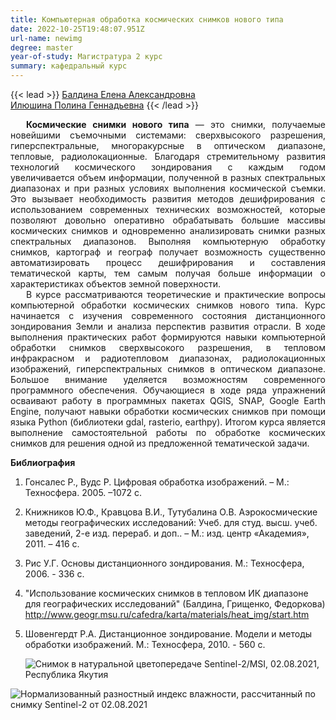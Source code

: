 ```yaml
---
title: Компьютерная обработка космических снимков нового типа
date: 2022-10-25T19:48:07.951Z
url-name: newimg
degree: master
year-of-study: Магистратура 2 курс
summary: кафедральный курс
---
```

{{< lead >}} [Балдина Елена Александровна](https://istina.msu.ru/profile/Baldina_EA/)  
[Илюшина Полина Геннадьевна](https://istina.msu.ru/profile/MikhaylukovaPG/) {{< /lead >}}

<div style="text-align: justify; text-indent: 25px;">
<b>Космические снимки нового типа</b> — это снимки, получаемые новейшими съемочными системами: сверхвысокого разрешения, гиперспектральные, многоракурсные в оптическом диапазоне, тепловые, радиолокационные. Благодаря стремительному развития технологий космического зондирования с каждым годом увеличивается объем информации, полученной в разных спектральных диапазонах и при разных условиях выполнения космической съемки. Это вызывает необходимость развития методов дешифрирования с использованием современных технических возможностей, которые позволяют довольно оперативно обрабатывать большие массивы космических снимков и одновременно анализировать снимки разных спектральных диапазонов. Выполняя компьютерную обработку снимков, картограф и географ получает возможность существенно автоматизировать процесс дешифрирования и составления тематической карты, тем самым получая больше информации о характеристиках объектов земной поверхности. </div>
<div style="text-align: justify; text-indent: 25px;">
В курсе рассматриваются теоретические и практические вопросы компьютерной обработки космических снимков нового типа. Курс начинается с изучения современного состояния дистанционного зондирования Земли и анализа перспектив развития отрасли. В ходе выполнения практических работ формируются навыки компьютерной обработки снимков сверхвысокого разрешения,  в тепловом инфракрасном и радиотепловом диапазонах, радиолокационных изображений, гиперспектральных снимков в оптическом диапазоне. Большое внимание уделяется возможностям современного программного обеспечения. Обучающиеся в ходе ряда упражнений осваивают работу в программных пакетах QGIS, SNAP, Google Earth Engine, получают навыки обработки космических снимков при помощи языка Python (библиотеки gdal, rasterio, earthpy). Итогом курса является выполнение самостоятельной работы по обработке космических снимков для решения одной из предложенной тематической задачи.</div>

**Библиография**

1. Гонсалес Р., Вудс Р. Цифровая обработка изображений. – М.: Техносфера. 2005. –1072 с.
2. Книжников Ю.Ф., Кравцова В.И., Тутубалина О.В. Аэрокосмические методы географических исследований: Учеб. для студ. высш. учеб. заведений, 2-е изд. перераб. и доп.. – М.: изд. центр «Академия», 2011. – 416 с.
3. Рис У.Г. Основы дистанционного зондирования. М.: Техносфера, 2006. - 336 c.
4. "Использование космических снимков в тепловом ИК диапазоне для географических исследований" (Балдина, Грищенко, Федоркова)  http://www.geogr.msu.ru/cafedra/karta/materials/heat_img/start.htm 
5. Шовенгердт Р.А. Дистанционное зондирование. Модели и методы обработки изображений. М.: Техносфера, 2010. - 560 с.

   ![Снимок в натуральной цветопередаче Sentinel-2/MSI, 02.08.2021, Республика Якутия](img/newimg_1_sentinel-2_l2a_true_color.jpg "Снимок в натуральной цветопередаче Sentinel-2/MSI, 02.08.2021, Республика Якутия")

![Нормализованный разностный индекс влажности, рассчитанный по снимку Sentinel-2 от 02.08.2021](img/newimg_2-2sentinel-2_l2a_moisture_index.jpg "Нормализованный разностный индекс влажности, рассчитанный по снимку Sentinel-2 от 02.08.2021")